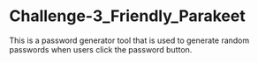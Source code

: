 # Challenge-3_Friendly_Parakeet
This is a password generator tool that is used to generate random passwords when users click the password button. 
